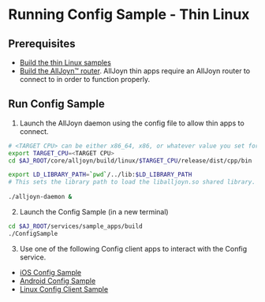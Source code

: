 # Running Config Sample - Thin Linux

## Prerequisites
* [Build the thin Linux samples][build-thin-linux]
* [Build the AllJoyn&trade; router][build-linux]. AllJoyn thin 
  apps require an AllJoyn router to connect to in order to function properly.

## Run Config Sample

1. Launch the AllJoyn daemon using the config file to allow thin apps to connect.
  
  ```sh
  # <TARGET CPU> can be either x86_64, x86, or whatever value you set for CPU= when running SCons.
  export TARGET_CPU=<TARGET CPU>
  cd $AJ_ROOT/core/alljoyn/build/linux/$TARGET_CPU/release/dist/cpp/bin
  
  export LD_LIBRARY_PATH=`pwd`/../lib:$LD_LIBRARY_PATH
  # This sets the library path to load the liballjoyn.so shared library.
    
  ./alljoyn-daemon &
  ```

2. Launch the Config Sample (in a new terminal)
  
  ```sh
  cd $AJ_ROOT/services/sample_apps/build
  ./ConfigSample
  ```

3. Use one of the following Config client apps to interact with the Config service.

  * [iOS Config Sample][ios_config_sample]
  * [Android Config Sample][android_config_sample]
  * [Linux Config Client Sample][linux_config_sample]

[ios_config_sample]: /develop/run-sample-apps/config/ios-osx
[android_config_sample]: /develop/run-sample-apps/config/android
[linux_config_sample]: /develop/run-sample-apps/config/linux
[build-thin-linux]: /develop/building/thin-linux
[build-linux]: /develop/building/linux

